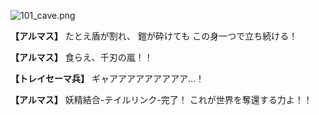 
![101_cave.png](../images/backgrounds/101_cave.png)

**【アルマス】**
たとえ盾が割れ、
鎧が砕けても
この身一つで立ち続ける！

**【アルマス】**
食らえ、千刃の嵐！！

**【トレイセーマ兵】**
ギャアアアアアアアアア…！

**【アルマス】**
妖精結合-テイルリンク-完了！
これが世界を奪還する力よ！！